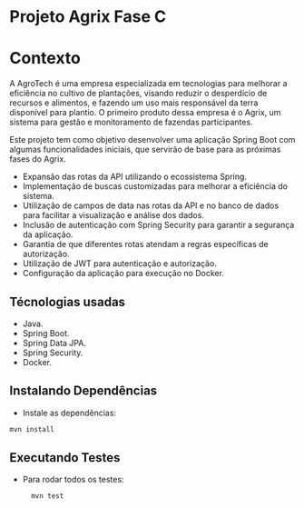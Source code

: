 # Projeto Agrix Fase C
# Contexto
A AgroTech é uma empresa especializada em tecnologias para melhorar a eficiência no cultivo de plantações, visando reduzir o desperdício de recursos e alimentos, e fazendo um uso mais responsável da terra disponível para plantio. O primeiro produto dessa empresa é o Agrix, um sistema para gestão e monitoramento de fazendas participantes.

Este projeto tem como objetivo desenvolver uma aplicação Spring Boot com algumas funcionalidades iniciais, que servirão de base para as próximas fases do Agrix.

* Expansão das rotas da API utilizando o ecossistema Spring.
* Implementação de buscas customizadas para melhorar a eficiência do sistema.
* Utilização de campos de data nas rotas da API e no banco de dados para facilitar a visualização e análise dos dados.
* Inclusão de autenticação com Spring Security para garantir a segurança da aplicação.
* Garantia de que diferentes rotas atendam a regras específicas de autorização.
* Utilização de JWT para autenticação e autorização.
* Configuração da aplicação para execução no Docker.

## Técnologias usadas

* Java.
* Spring Boot.
* Spring Data JPA.
* Spring Security.
* Docker.

## Instalando Dependências

  * Instale as dependências:
  ```bash
  mvn install
  ``` 

## Executando Testes

* Para rodar todos os testes:

  ```
    mvn test
  ```